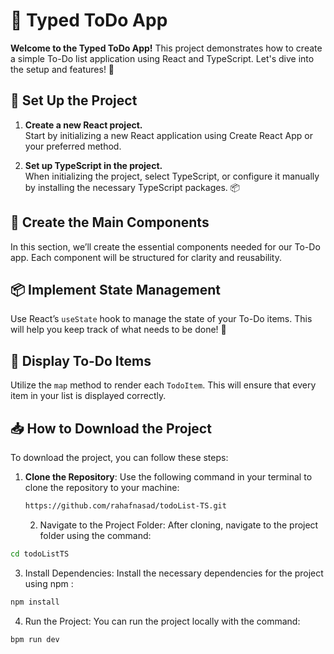 # 📝 Typed ToDo App

**Welcome to the Typed ToDo App!** This project demonstrates how to create a simple To-Do list application using React and TypeScript. Let's dive into the setup and features! 🚀

## 🚀 Set Up the Project

1. **Create a new React project.**  
   Start by initializing a new React application using Create React App or your preferred method. 

2. **Set up TypeScript in the project.**  
   When initializing the project, select TypeScript, or configure it manually by installing the necessary TypeScript packages. 📦

## 🎨 Create the Main Components

In this section, we’ll create the essential components needed for our To-Do app. Each component will be structured for clarity and reusability.

## 📦 Implement State Management

Use React’s `useState` hook to manage the state of your To-Do items. This will help you keep track of what needs to be done! 💪

## 📜 Display To-Do Items

Utilize the `map` method to render each `TodoItem`. This will ensure that every item in your list is displayed correctly. 

## 📥 How to Download the Project

To download the project, you can follow these steps:

1. **Clone the Repository**: Use the following command in your terminal to clone the repository to your machine:

   ```bash
   https://github.com/rahafnasad/todoList-TS.git
   ```
   2. Navigate to the Project Folder: After cloning, navigate to the project folder using the command:
```bash
cd todoListTS
```
 
   3. Install Dependencies: Install the necessary dependencies for the project using npm :

   ```bash
   npm install
   ```
   4. Run the Project: You can run the project locally with the command:

   ```bash
   bpm run dev
   ```
   
   


